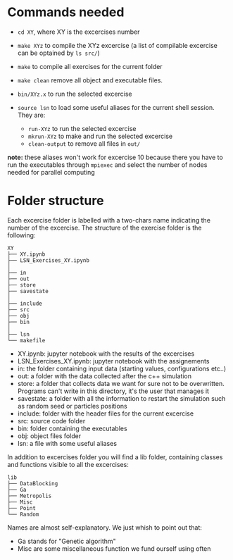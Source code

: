# Commands needed
* `cd XY`, where XY is the excercises number
* `make XYz` to compile the XYz excercise (a list of 
  compilable excercise can be optained by `ls src/`)
* `make` to compile all exercises for the current folder
* `make clean` remove all object and executable files.
* `bin/XYz.x` to run the selected excercise

* `source lsn` to load some useful aliases for the 
  current shell session. They are:
  - `run-XYz` to run the selected excercise
  - `mkrun-XYz` to make and run the selected excercise
  - `clean-output` to remove all files in `out/`

**note:** these aliases won't work for excercise 10
because there you have to run the executables through `mpiexec`
and select the number of nodes needed for parallel computing

# Folder structure
Each excercise folder is labelled with a two-chars name indicating
the number of the excercise. The structure of the exercise folder is the
following:
```
XY
├── XY.ipynb
├── LSN_Exercises_XY.ipynb
│
├── in
├── out
├── store
├── savestate
│
├── include
├── src
├── obj
├── bin
│
├── lsn
└── makefile
```

- XY.ipynb: jupyter notebook with the results of the excercises
- LSN_Exercises_XY.ipynb: jupyter notebook with the assignements
- in: the folder containing input data (starting values,
  configurations etc..)
- out: a folder with the data collected after the c++ simulation
- store: a folder that collects data we want for sure not to be
  overwritten. Programs can't write in this directory, it's the
  user that manages it
- savestate: a folder with all the information to restart the
  simulation such as random seed or particles positions
- include: folder with the header files for the current excercise
- src: source code folder
- bin: folder containing the executables
- obj: object files folder
- lsn: a file with some useful aliases

In addition to excercises folder you will find a lib folder, containing classes and
functions visible to all the excercises:
```
lib
├── DataBlocking
├── Ga
├── Metropolis
├── Misc
├── Point
└── Random
```
Names are almost self-explanatory. We just whish to point out that:
- Ga stands for "Genetic algorithm"
- Misc are some miscellaneous function we fund ourself using often


